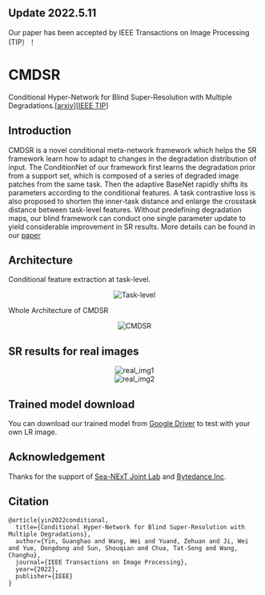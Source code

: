 ## Update 2022.5.11
Our paper has been accepted by IEEE Transactions on Image Processing (TIP）！

# CMDSR
Conditional Hyper-Network for Blind Super-Resolution with Multiple Degradations.[[arxiv](https://arxiv.org/abs/2104.03926)][[IEEE TIP](https://ieeexplore.ieee.org/abstract/document/9785471)]

## Introduction
CMDSR is a novel conditional meta-network framework which helps the SR framework learn how to adapt to changes in the degradation distribution of input. The ConditionNet of our framework first learns the degradation prior from a support set, which is composed of a series of degraded image patches from the same task. Then the adaptive BaseNet rapidly shifts its parameters according to the conditional features. A task contrastive loss is also proposed to shorten the inner-task distance and enlarge the crosstask distance between task-level features. Without predefining degradation maps, our blind framework can conduct one single parameter update to yield considerable improvement in SR results. More details can be found in our [paper](https://arxiv.org/abs/2104.03926)

## Architecture
Conditional feature extraction at task-level.
<div align=center><img src="https://github.com/guanghaoyin/CMDSR/blob/main/figs/Task-level.png" alt="Task-level" align="middle" /></div>


Whole Architecture of CMDSR
<div align=center><img src="https://github.com/guanghaoyin/CMDSR/blob/main/figs/CMDSR.png" alt="CMDSR" align="middle" /></div>

## SR results for real images
<div align=center><img src="https://github.com/guanghaoyin/CMDSR/blob/main/figs/real_img1.png" alt="real_img1" align="middle" /></div>
<div align=center><img src="https://github.com/guanghaoyin/CMDSR/blob/main/figs/real_img2.png" alt="real_img2" align="middle" /></div>

## Trained model download
You can download our trained model from [Google Driver](https://drive.google.com/file/d/1431EsUDMRjmIhVGv4FwQQTkOQXehlPk5/view?usp=sharing) to test with your own LR image.

## Acknowledgement
Thanks for the support of [Sea-NExT Joint Lab](https://www.nextcenter.org/) and [Bytedance.Inc](https://github.com/bytedance).

## Citation

```
@article{yin2022conditional,
  title={Conditional Hyper-Network for Blind Super-Resolution with Multiple Degradations},
  author={Yin, Guanghao and Wang, Wei and Yuand, Zehuan and Ji, Wei and Yue, Dongdong and Sun, Shouqian and Chua, Tat-Seng and Wang, Changhu},
  journal={IEEE Transactions on Image Processing},
  year={2022},
  publisher={IEEE}
}
```
